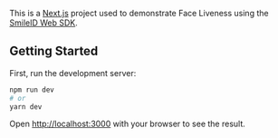 This is a [Next.js](https://nextjs.org/) project used to demonstrate Face Liveness using the [SmileID Web SDK](https://www.npmjs.com/package/@smile_identity/smart-camera-web). 

## Getting Started

First, run the development server:

```bash
npm run dev
# or
yarn dev
```

Open [http://localhost:3000](http://localhost:3000) with your browser to see the result.



